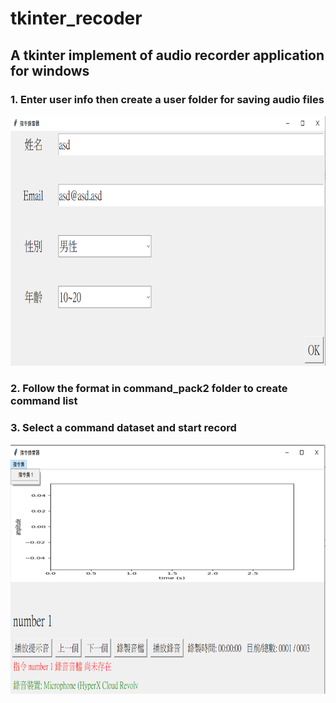 # tkinter_recoder

## A tkinter implement of audio recorder application for windows

### 1. Enter user info then create a user folder for saving audio files
<p align="center">
<img src="README/user_info.png" height="400">
</p>

### 2. Follow the format in command_pack2 folder to create command list

### 3. Select a command dataset and start record
<p align="center">
<img src="README/recoder.png" height="400">
</p>


